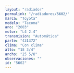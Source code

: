 ```yaml
---
layout: "radiador"
permalink: "/radiadores/5602/"
marca: "Toyota"
modelo: "Tacoma"
ano: "2003"
motor: "L4 2.4"
transmision: "Automática"
parte: "431372"
clima: "Con clima"
alto: "18 3/4"
ancho: "25 5/8"
observaciones: ""
id: "5602"
---
```


